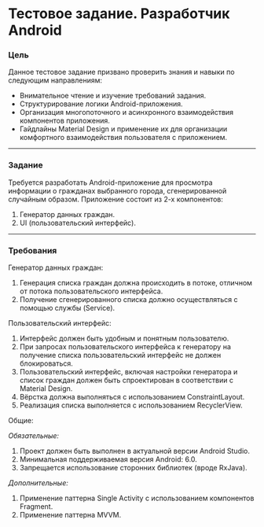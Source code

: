 # Тестовое задание. Разработчик Android

### Цель

Данное тестовое задание призвано проверить знания и навыки по следующим направлениям:
* Внимательное чтение и изучение требований задания.
* Структурирование логики Android-приложения.
* Организация многопоточного и асинхронного взаимодействия компонентов
приложения.
* Гайдлайны Material Design и применение их для организации комфортного
взаимодействия пользователя с приложением.

***

### Задание
Требуется разработать Android-приложение для просмотра информации о гражданах
выбранного города, сгенерированной случайным образом.
Приложение состоит из 2-х компонентов:
1. Генератор данных граждан.
2. UI (пользовательский интерфейс).

***

### Требования

Генератор данных граждан:
1. Генерация списка граждан должна происходить в потоке, отличном от потока
пользовательского интерфейса.
2. Получение сгенерированного списка должно осуществляться с помощью службы
(Service).

Пользовательский интерфейс:

1. Интерфейс должен быть удобным и понятным пользователю.
2. При запросах пользовательского интерфейса к генератору на получение списка
пользовательский интерфейс не должен блокироваться.
3. Пользовательский интерфейс, включая настройки генератора и список граждан
должен быть спроектирован в соответствии с Material Design.
4. Вёрстка должна выполняться с использованием ConstraintLayout.
5. Реализация списка выполняется с использованием RecyclerView.

Общие:

*Обязательные:*
1. Проект должен быть выполнен в актуальной версии Android Studio.
2. Минимальная поддерживаемая версия Android: 6.0.
3. Запрещается использование сторонних библиотек (вроде RxJava).

*Дополнительные:*
1. Применение паттерна Single Activity с использованием компонентов Fragment.
2. Применение паттерна MVVM.
